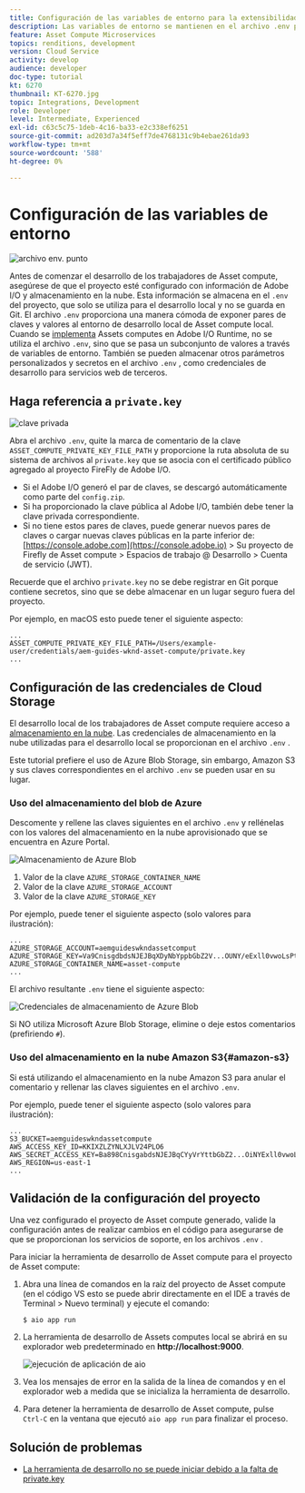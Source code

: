 ```yaml
---
title: Configuración de las variables de entorno para la extensibilidad del Asset compute
description: Las variables de entorno se mantienen en el archivo .env para el desarrollo local y se utilizan para proporcionar las credenciales de Adobe I/O y las credenciales de almacenamiento en la nube necesarias para el desarrollo local.
feature: Asset Compute Microservices
topics: renditions, development
version: Cloud Service
activity: develop
audience: developer
doc-type: tutorial
kt: 6270
thumbnail: KT-6270.jpg
topic: Integrations, Development
role: Developer
level: Intermediate, Experienced
exl-id: c63c5c75-1deb-4c16-ba33-e2c338ef6251
source-git-commit: ad203d7a34f5eff7de4768131c9b4ebae261da93
workflow-type: tm+mt
source-wordcount: '588'
ht-degree: 0%

---
```


# Configuración de las variables de entorno

![archivo env. punto](assets/environment-variables/dot-env-file.png)

Antes de comenzar el desarrollo de los trabajadores de Asset compute, asegúrese de que el proyecto esté configurado con información de Adobe I/O y almacenamiento en la nube. Esta información se almacena en el `.env` del proyecto, que solo se utiliza para el desarrollo local y no se guarda en Git. El archivo `.env` proporciona una manera cómoda de exponer pares de claves y valores al entorno de desarrollo local de Asset compute local. Cuando se [implementa](../deploy/runtime.md) Assets computes en Adobe I/O Runtime, no se utiliza el archivo `.env`, sino que se pasa un subconjunto de valores a través de variables de entorno. También se pueden almacenar otros parámetros personalizados y secretos en el archivo `.env` , como credenciales de desarrollo para servicios web de terceros.

## Haga referencia a `private.key`

![clave privada](assets/environment-variables/private-key.png)

Abra el archivo `.env`, quite la marca de comentario de la clave `ASSET_COMPUTE_PRIVATE_KEY_FILE_PATH` y proporcione la ruta absoluta de su sistema de archivos al `private.key` que se asocia con el certificado público agregado al proyecto FireFly de Adobe I/O.

+ Si el Adobe I/O generó el par de claves, se descargó automáticamente como parte del `config.zip`.
+ Si ha proporcionado la clave pública al Adobe I/O, también debe tener la clave privada correspondiente.
+ Si no tiene estos pares de claves, puede generar nuevos pares de claves o cargar nuevas claves públicas en la parte inferior de:
   [https://console.adobe.com](https://console.adobe.io) > Su proyecto de Firefly de Asset compute > Espacios de trabajo @ Desarrollo > Cuenta de servicio (JWT).

Recuerde que el archivo `private.key` no se debe registrar en Git porque contiene secretos, sino que se debe almacenar en un lugar seguro fuera del proyecto.

Por ejemplo, en macOS esto puede tener el siguiente aspecto:

```
...
ASSET_COMPUTE_PRIVATE_KEY_FILE_PATH=/Users/example-user/credentials/aem-guides-wknd-asset-compute/private.key
...
```

## Configuración de las credenciales de Cloud Storage

El desarrollo local de los trabajadores de Asset compute requiere acceso a [almacenamiento en la nube](../set-up/accounts-and-services.md#cloud-storage). Las credenciales de almacenamiento en la nube utilizadas para el desarrollo local se proporcionan en el archivo `.env` .

Este tutorial prefiere el uso de Azure Blob Storage, sin embargo, Amazon S3 y sus claves correspondientes en el archivo `.env` se pueden usar en su lugar.

### Uso del almacenamiento del blob de Azure

Descomente y rellene las claves siguientes en el archivo `.env` y rellénelas con los valores del almacenamiento en la nube aprovisionado que se encuentra en Azure Portal.

![Almacenamiento de Azure Blob](./assets/environment-variables/azure-portal-credentials.png)

1. Valor de la clave `AZURE_STORAGE_CONTAINER_NAME`
1. Valor de la clave `AZURE_STORAGE_ACCOUNT`
1. Valor de la clave `AZURE_STORAGE_KEY`

Por ejemplo, puede tener el siguiente aspecto (solo valores para ilustración):

```
...
AZURE_STORAGE_ACCOUNT=aemguideswkndassetcomput
AZURE_STORAGE_KEY=Va9CnisgdbdsNJEJBqXDyNbYppbGbZ2V...OUNY/eExll0vwoLsPt/OvbM+B7pkUdpEe7zJhg==
AZURE_STORAGE_CONTAINER_NAME=asset-compute
...
```

El archivo resultante `.env` tiene el siguiente aspecto:

![Credenciales de almacenamiento de Azure Blob](assets/environment-variables/cloud-storage-credentials.png)

Si NO utiliza Microsoft Azure Blob Storage, elimine o deje estos comentarios (prefiriendo `#`).

### Uso del almacenamiento en la nube Amazon S3{#amazon-s3}

Si está utilizando el almacenamiento en la nube Amazon S3 para anular el comentario y rellenar las claves siguientes en el archivo `.env`.

Por ejemplo, puede tener el siguiente aspecto (solo valores para ilustración):

```
...
S3_BUCKET=aemguideswkndassetcompute
AWS_ACCESS_KEY_ID=KKIXZLZYNLXJLV24PLO6
AWS_SECRET_ACCESS_KEY=Ba898CnisgabdsNJEJBqCYyVrYttbGbZ2...OiNYExll0vwoLsPtOv
AWS_REGION=us-east-1
...
```

## Validación de la configuración del proyecto

Una vez configurado el proyecto de Asset compute generado, valide la configuración antes de realizar cambios en el código para asegurarse de que se proporcionan los servicios de soporte, en los archivos `.env` .

Para iniciar la herramienta de desarrollo de Asset compute para el proyecto de Asset compute:

1. Abra una línea de comandos en la raíz del proyecto de Asset compute (en el código VS esto se puede abrir directamente en el IDE a través de Terminal > Nuevo terminal) y ejecute el comando:

   ```
   $ aio app run
   ```

1. La herramienta de desarrollo de Assets computes local se abrirá en su explorador web predeterminado en __http://localhost:9000__.

   ![ejecución de aplicación de aio](assets/environment-variables/aio-app-run.png)

1. Vea los mensajes de error en la salida de la línea de comandos y en el explorador web a medida que se inicializa la herramienta de desarrollo.
1. Para detener la herramienta de desarrollo de Asset compute, pulse `Ctrl-C` en la ventana que ejecutó `aio app run` para finalizar el proceso.

## Solución de problemas

+ [La herramienta de desarrollo no se puede iniciar debido a la falta de private.key](../troubleshooting.md#missing-private-key)

